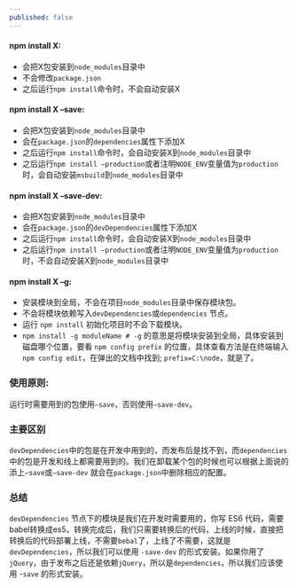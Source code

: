 ```yaml
---
published: false
---
```



#### npm install X:

- 会把X包安装到`node_modules`目录中
- 不会修改`package.json`
- 之后运行`npm install`命令时，不会自动安装X

#### npm install X –save:

- 会把X包安装到`node_modules`目录中
- 会在`package.json`的`dependencies`属性下添加X
- 之后运行`npm install`命令时，会自动安装X到`node_modules`目录中
- 之后运行`npm install –production`或者注明`NODE_ENV`变量值为`production`时，会自动安装`msbuild`到`node_modules`目录中

 

#### npm install X –save-dev:

- 会把X包安装到`node_modules`目录中
- 会在`package.json`的`devDependencies`属性下添加X
- 之后运行`npm install`命令时，会自动安装X到`node_modules`目录中
- 之后运行`npm install –production`或者注明`NODE_ENV`变量值为`production`时，不会自动安装X到`node_modules`目录中

 

#### npm install X –g:

- 安装模块到全局，不会在项目`node_modules`目录中保存模块包。
- 不会将模块依赖写入`devDependencies`或`dependencies` 节点。
- 运行 `npm install` 初始化项目时不会下载模块。
- `npm install -g moduleName # -g` 的意思是将模块安装到全局，具体安装到磁盘哪个位置，要看 `npm config prefix` 的位置，具体查看方法是在终端输入`npm config edit`，在弹出的文档中找到; `prefix=C:\node`，就是了。


### 使用原则:

运行时需要用到的包使用`–save`，否则使用`–save-dev`。

 

### 主要区别

`devDependencies`中的包是在开发中用到的，而发布后是找不到，而`dependencies`中的包是开发和线上都需要用到的。我们在卸载某个包的时候也可以根据上面说的添上`–save`或`–save-dev` 就会在`package.json`中删除相应的配置。


### 总结

`devDependencies` 节点下的模块是我们在开发时需要用的，你写 ES6 代码，需要babel转换成es5，转换完成后，我们只需要转换后的代码，上线的时候，直接把转换后的代码部署上线，不需要`bebal`了，上线了不需要，这就是`devDependencies`，所以我们可以使用 `-save-dev` 的形式安装。如果你用了 `jQuery`，由于发布之后还是依赖`jQuery`，所以是`dependencies`，所以我们应该使用 -`save` 的形式安装。


